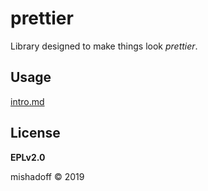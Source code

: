 # prettier

Library designed to make things look _prettier_.

## Usage

[intro.md](https://github.com/mishadoff/prettier/blob/master/doc/intro.md)

## License

**EPLv2.0** 

mishadoff © 2019 
